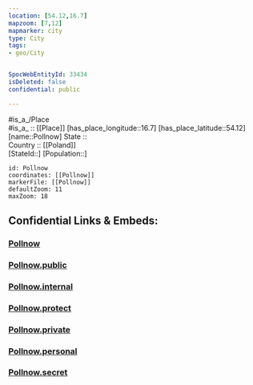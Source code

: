 ```yaml
---
location: [54.12,16.7] 
mapzoom: [7,12] 
mapmarker: city 
type: City
tags:
- geo/City


SpocWebEntityId: 33434
isDeleted: false
confidential: public

---
```

#is_a_/Place  
#is_a_ :: [[Place]] 
[has_place_longitude::16.7] 
[has_place_latitude::54.12] 
[name::Pollnow] 
State ::  
Country :: [[Poland]]  
[StateId::] 
[Population::] 



```leaflet
id: Pollnow
coordinates: [[Pollnow]] 
markerFile: [[Pollnow]] 
defaultZoom: 11 
maxZoom: 18
```


## Confidential Links & Embeds: 

### [Pollnow](/_Standards/Earth/Continent/Europe/Europe~East/Poland/Provinces~Poland/West_Pomeranian/City/Pollnow.md) 

### [Pollnow.public](/_public/Earth/Continent/Europe/Europe~East/Poland/Provinces~Poland/West_Pomeranian/City/Pollnow.public.md) 

### [Pollnow.internal](/_internal/Earth/Continent/Europe/Europe~East/Poland/Provinces~Poland/West_Pomeranian/City/Pollnow.internal.md) 

### [Pollnow.protect](/_protect/Earth/Continent/Europe/Europe~East/Poland/Provinces~Poland/West_Pomeranian/City/Pollnow.protect.md) 

### [Pollnow.private](/_private/Earth/Continent/Europe/Europe~East/Poland/Provinces~Poland/West_Pomeranian/City/Pollnow.private.md) 

### [Pollnow.personal](/_personal/Earth/Continent/Europe/Europe~East/Poland/Provinces~Poland/West_Pomeranian/City/Pollnow.personal.md) 

### [Pollnow.secret](/_secret/Earth/Continent/Europe/Europe~East/Poland/Provinces~Poland/West_Pomeranian/City/Pollnow.secret.md)

